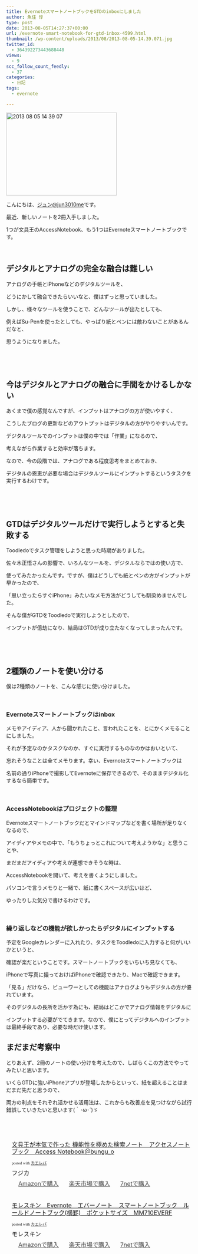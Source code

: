 ```yaml
---
title: EvernoteスマートノートブックをGTDのinboxにしました
author: 魚住 惇
type: post
date: 2013-08-05T14:27:37+00:00
url: /evernote-smart-notebook-for-gtd-inbox-4599.html
thumbnail: /wp-content/uploads/2013/08/2013-08-05-14.39.071.jpg
twitter_id:
  - 364392273443688448
views:
  - 9
scc_follow_count_feedly:
  - 37
categories:
  - 日記
tags:
  - evernote

---
```

<img decoding="async" loading="lazy" title="2013-08-05 14.39.07.jpg" src="/wp-content/uploads/2013/08/2013-08-05-14.39.07.jpg" alt="2013 08 05 14 39 07" width="300" height="225" border="0" />

<!--more-->

こんにちは、[ジュン@jun3010me][1]です。

最近、新しいノートを2冊入手しました。

1つが文具王のAccessNotebook、もう1つはEvernoteスマートノートブックです。

 

## デジタルとアナログの完全な融合は難しい

アナログの手帳とiPhoneなどのデジタルツールを、

どうにかして融合できたらいいなと、僕はずっと思っていました。

しかし、様々なツールを使うことで、どんなツールが出たとしても、

例えばSu-Penを使ったとしても、やっぱり紙とペンには敵わないことがあるんだなと、

思うようになりました。

 

 

## 今はデジタルとアナログの融合に手間をかけるしかない

あくまで僕の感覚なんですが、インプットはアナログの方が使いやすく、

こうしたブログの更新などのアウトプットはデジタルの方がやりやすいんです。

デジタルツールでのインプットは僕の中では「作業」になるので、

考えながら作業すると効率が落ちます。

なので、今の段階では、アナログである程度思考をまとめておき、

デジタルの恩恵が必要な場合はデジタルツールにインプットするというタスクを実行するわけです。

 

 

## GTDはデジタルツールだけで実行しようとすると失敗する

Toodledoでタスク管理をしようと思った時期がありました。

佐々木正悟さんの影響で、いろんなツールを、デジタルならではの使い方で、

使ってみたかったんです。ですが、僕はどうしても紙とペンの方がインプットが早かったので、

「思い立ったらすぐiPhone」みたいなメモ方法がどうしても馴染めませんでした。

そんな僕がGTDをToodledoで実行しようとしたので、

インプットが億劫になり、結局はGTDが成り立たなくなってしまったんです。

 

 

## 2種類のノートを使い分ける

僕は2種類のノートを、こんな感じに使い分けました。

 

### Evernoteスマートノートブックはinbox

メモやアイディア、人から聞かれたこと、言われたことを、とにかくメモることにしました。

それが予定なのかタスクなのか、すぐに実行するものなのかはおいといて、

忘れそうなことは全てメモります。幸い、Evernoteスマートノートブックは

名前の通りiPhoneで撮影してEvernoteに保存できるので、そのままデジタル化するなら簡単です。

 

### AccessNotebookはプロジェクトの整理

Evernoteスマートノートブックだとマインドマップなどを書く場所が足りなくなるので、

アイディアやメモの中で、「もうちょっとこれについて考えようかな」と思うことや、

まだまだアイディアや考えが連想できそうな時は、

AccessNotebookを開いて、考えを書くようにしました。

パソコンで言うメモりと一緒で、紙に書くスペースが広いほど、

ゆったりした気分で書けるわけです。

 

### 繰り返しなどの機能が欲しかったらデジタルにインプットする

予定をGoogleカレンダーに入れたり、タスクをToodledoに入力すると何がいいかというと、

確認が楽だということです。スマートノートブックをいちいち見なくても、

iPhoneで写真に撮っておけばiPhoneで確認できたり、Macで確認できます。

「見る」だけなら、ビューワーとしての機能はアナログよりもデジタルの方が優れています。

そのデジタルの長所を活かす為にも、結局はどこかでアナログ情報をデジタルに

インプットする必要がでてきます。なので、僕にとってデジタルへのインプットは最終手段であり、必要な時だけ使います。

## まだまだ考察中

とりあえず、2冊のノートの使い分けを考えたので、しばらくこの方法でやってみたいと思います。

いくらGTDに強いiPhoneアプリが登場したからといって、紙を超えることはまだまだ先だと思うので、

両方の利点をそれぞれ活かせる活用法は、これからも改善点を見つけながら試行錯誤していきたいと思います(｀･ω･´)ゞ

 

 

<div class="kaerebalink-box" style="text-align: left; padding-bottom: 20px; font-size: medium; /zoom: 1; overflow: hidden;">
  <div class="kaerebalink-image" style="float: left; margin: 0 15px 10px 0;">
    <a href="http://www.amazon.co.jp/exec/obidos/ASIN/B00DV9UTEE/jn050191-22/ref=nosim/" rel="nofollow" target="_blank"><img decoding="async" style="border: none;" src="http://ecx.images-amazon.com/images/I/41sW0J7mt-L._SL160_.jpg" alt="" /></a>
  </div>
  <div class="kaerebalink-info" style="line-height: 120%; /zoom: 1; overflow: hidden;">
    <div class="kaerebalink-name" style="margin-bottom: 10px; line-height: 120%;">
      <a href="http://www.amazon.co.jp/exec/obidos/ASIN/B00DV9UTEE/jn050191-22/ref=nosim/" rel="nofollow" target="_blank">文具王が本気で作った 機能性を極めた検索ノート　アクセスノートブック　Access Notebook＠bungu_o</a></p>
      <div class="kaerebalink-powered-date" style="font-size: 8pt; margin-top: 5px; font-family: verdana; line-height: 120%;">
        posted with <a href="http://kaereba.com" target="_blank">カエレバ</a>
      </div>
    </div>
    <div class="kaerebalink-detail" style="margin-bottom: 5px;">
      フジカ
    </div>
    <div class="kaerebalink-link1" style="margin-top: 10px; opacity: .80; filter: alpha(opacity=80);">
      <div class="shoplinkamazon" style="display: inline; margin-right: 5px; background: url('http://img.yomereba.com/simple5.gif') 0 0 no-repeat; padding: 2px 0 2px 18px; white-space: nowrap;">
        <a title="アマゾン" href="http://www.amazon.co.jp/gp/search?keywords=%8C%9F%8D%F5%83m%81%5B%83g%20%83A%83N%83Z%83X%83m%81%5B%83g%83u%83b%83N%20Access%20Notebook%40bungu_o&__mk_ja_JP=%83J%83%5E%83J%83i&tag=jn050191-22" rel="nofollow" target="_blank">Amazonで購入</a>
      </div>
      <div class="shoplinkrakuten" style="display: inline; margin-right: 5px; background: url('http://img.yomereba.com/simple5.gif') 0 0 no-repeat; padding: 2px 0 2px 18px; white-space: nowrap;">
        <a title="楽天市場" href="http://hb.afl.rakuten.co.jp/hgc/0b392da9.3aef67b4.0b392daa.d09d4b3c/?pc=http%3A%2F%2Fsearch.rakuten.co.jp%2Fsearch%2Fmall%2F%25E6%25A4%259C%25E7%25B4%25A2%25E3%2583%258E%25E3%2583%25BC%25E3%2583%2588%2520%25E3%2582%25A2%25E3%2582%25AF%25E3%2582%25BB%25E3%2582%25B9%25E3%2583%258E%25E3%2583%25BC%25E3%2583%2588%25E3%2583%2596%25E3%2583%2583%25E3%2582%25AF%2520Access%2520Notebook%2540bungu_o%2F-%2Ff.1-p.1-s.1-sf.0-st.A-v.2%3Fx%3D0%26scid%3Daf_ich_link_urltxt%26m%3Dhttp%3A%2F%2Fm.rakuten.co.jp%2F" rel="nofollow" target="_blank">楽天市場で購入</a>
      </div>
      <div class="shoplinkseven" style="display: inline; margin-right: 5px; background: url('http://img.yomereba.com/simple5.gif') 0 0 no-repeat; padding: 2px 0 2px 18px; white-space: nowrap;">
        <a title="セブンネットショッピング" href="http://px.a8.net/svt/ejp?a8mat=25TN41+4Z7HV6+2N1Y+BW8O2&a8ejpredirect=http%3A%2F%2Fwww.7netshopping.jp%2Frelay%2Faffiliate%2FAnotherCompanyEntrance%2F%3FA8_PID%3Ds00000012319001%26VIEW_URL%3Dhttp%253A%252F%252Fwww.7netshopping.jp%252Fall%252Fsearch_result%252F-%252Fbprice%252Foff%252Fsort%252F0%252Fkword_in%252F%2525E6%2525A4%25259C%2525E7%2525B4%2525A2%2525E3%252583%25258E%2525E3%252583%2525BC%2525E3%252583%252588%252520%2525E3%252582%2525A2%2525E3%252582%2525AF%2525E3%252582%2525BB%2525E3%252582%2525B9%2525E3%252583%25258E%2525E3%252583%2525BC%2525E3%252583%252588%2525E3%252583%252596%2525E3%252583%252583%2525E3%252582%2525AF%252520Access%252520Notebook%252540bungu_o%252FallGoods%252Fon%252Fsubmit.x%252F30%252Fdisp_result%252F1%252Fsubmit.y%252F9%252Fprvlg%252Foff%252Fnobuy%252Fon%252FsetProduct%252Foff%252Foop%252Fon%252Fctgy%252Fall%252FfromKeywordSearch%252Ftrue" rel="nofollow" target="_blank">7netで購入</a>
      </div>
    </div>
  </div>
  <div class="booklink-footer" style="clear: left;">
     
  </div>
</div>

<div class="kaerebalink-box" style="text-align: left; padding-bottom: 20px; font-size: medium; /zoom: 1; overflow: hidden;">
  <div class="kaerebalink-image" style="float: left; margin: 0 15px 10px 0;">
    <a href="http://www.amazon.co.jp/exec/obidos/ASIN/B00BODXHAM/jn050191-22/ref=nosim/" rel="nofollow" target="_blank"><img decoding="async" style="border: none;" src="http://ecx.images-amazon.com/images/I/41KKPW%2BFcxL._SL160_.jpg" alt="" /></a>
  </div>
  <div class="kaerebalink-info" style="line-height: 120%; /zoom: 1; overflow: hidden;">
    <div class="kaerebalink-name" style="margin-bottom: 10px; line-height: 120%;">
      <a href="http://www.amazon.co.jp/exec/obidos/ASIN/B00BODXHAM/jn050191-22/ref=nosim/" rel="nofollow" target="_blank">モレスキン　Evernote　エバーノート　スマートノートブック　ルールドノートブック(横罫)　ポケットサイズ　MM710EVERF</a></p>
      <div class="kaerebalink-powered-date" style="font-size: 8pt; margin-top: 5px; font-family: verdana; line-height: 120%;">
        posted with <a href="http://kaereba.com" target="_blank">カエレバ</a>
      </div>
    </div>
    <div class="kaerebalink-detail" style="margin-bottom: 5px;">
      モレスキン
    </div>
    <div class="kaerebalink-link1" style="margin-top: 10px; opacity: .80; filter: alpha(opacity=80);">
      <div class="shoplinkamazon" style="display: inline; margin-right: 5px; background: url('http://img.yomereba.com/simple5.gif') 0 0 no-repeat; padding: 2px 0 2px 18px; white-space: nowrap;">
        <a title="アマゾン" href="http://www.amazon.co.jp/gp/search?keywords=MM710EVERF&__mk_ja_JP=%83J%83%5E%83J%83i&tag=jn050191-22" rel="nofollow" target="_blank">Amazonで購入</a>
      </div>
      <div class="shoplinkrakuten" style="display: inline; margin-right: 5px; background: url('http://img.yomereba.com/simple5.gif') 0 0 no-repeat; padding: 2px 0 2px 18px; white-space: nowrap;">
        <a title="楽天市場" href="http://hb.afl.rakuten.co.jp/hgc/0b392da9.3aef67b4.0b392daa.d09d4b3c/?pc=http%3A%2F%2Fsearch.rakuten.co.jp%2Fsearch%2Fmall%2FMM710EVERF%2F-%2Ff.1-p.1-s.1-sf.0-st.A-v.2%3Fx%3D0%26scid%3Daf_ich_link_urltxt%26m%3Dhttp%3A%2F%2Fm.rakuten.co.jp%2F" rel="nofollow" target="_blank">楽天市場で購入</a>
      </div>
      <div class="shoplinkseven" style="display: inline; margin-right: 5px; background: url('http://img.yomereba.com/simple5.gif') 0 0 no-repeat; padding: 2px 0 2px 18px; white-space: nowrap;">
        <a title="セブンネットショッピング" href="http://px.a8.net/svt/ejp?a8mat=25TN41+4Z7HV6+2N1Y+BW8O2&a8ejpredirect=http%3A%2F%2Fwww.7netshopping.jp%2Frelay%2Faffiliate%2FAnotherCompanyEntrance%2F%3FA8_PID%3Ds00000012319001%26VIEW_URL%3Dhttp%253A%252F%252Fwww.7netshopping.jp%252Fall%252Fsearch_result%252F-%252Fbprice%252Foff%252Fsort%252F0%252Fkword_in%252FMM710EVERF%252FallGoods%252Fon%252Fsubmit.x%252F30%252Fdisp_result%252F1%252Fsubmit.y%252F9%252Fprvlg%252Foff%252Fnobuy%252Fon%252FsetProduct%252Foff%252Foop%252Fon%252Fctgy%252Fall%252FfromKeywordSearch%252Ftrue" rel="nofollow" target="_blank">7netで購入</a>
      </div>
    </div>
  </div>
  <div class="booklink-footer" style="clear: left;">
     
  </div>
</div>

 [1]: https://twitter.com/jun3010me
